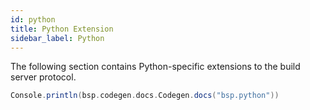 ```yaml
---
id: python
title: Python Extension
sidebar_label: Python
---
```


The following section contains Python-specific extensions to the build server
protocol.

```scala mdoc:passthrough
Console.println(bsp.codegen.docs.Codegen.docs("bsp.python"))
```
